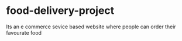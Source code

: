 # food-delivery-project
Its an e commerce sevice based website where people can order their favourate food  
